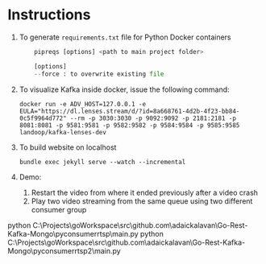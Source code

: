 # Instructions

1. To generate `requirements.txt` file for Python Docker containers
    ```python
        pipreqs [options] <path to main project folder>

        [options]
        --force : to overwrite existing file
    ```
1. To visualize Kafka inside docker, issue the following command:

   ```text
   docker run -e ADV_HOST=127.0.0.1 -e EULA="https://dl.lenses.stream/d/?id=8a668761-4d2b-4f23-bb84-0c5f9964d772" --rm -p 3030:3030 -p 9092:9092 -p 2181:2181 -p 8081:8081 -p 9581:9581 -p 9582:9582 -p 9584:9584 -p 9585:9585 landoop/kafka-lenses-dev
   ```

1. To build website on localhost
    ```text
    bundle exec jekyll serve --watch --incremental
    ```

1. Demo:
    1. Restart the video from where it ended previously after a video crash
    1. Play two video streaming from the same queue using two different consumer group

python C:\Projects\goWorkspace\src\github.com\adaickalavan\Go-Rest-Kafka-Mongo\pyconsumerrtsp\main.py
python C:\Projects\goWorkspace\src\github.com\adaickalavan\Go-Rest-Kafka-Mongo\pyconsumerrtsp2\main.py
